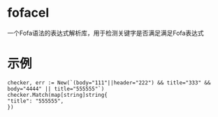 # fofacel
一个Fofa语法的表达式解析库，用于检测关键字是否满足满足Fofa表达式

# 示例

```
checker, err := New(`(body="111"||header="222") && title="333" && body="4444" || title="555555"`)
checker.Match(map[string]string{
"title": "555555",
})
```

